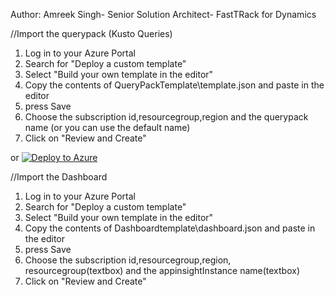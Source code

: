 Author: Amreek Singh- Senior Solution Architect- FastTRack for Dynamics

//Import the querypack (Kusto Queries)

1. Log in to your Azure Portal
2. Search for "Deploy a custom template"
3. Select "Build your own template in the editor"
4. Copy the contents of QueryPackTemplate\template.json and paste in the editor
5. press Save
6. Choose the subscription id,resourcegroup,region and the querypack name (or you can use the default name)
7. Click on "Review and Create"

or [![Deploy to Azure](https://aka.ms/deploytoazurebutton)](https://portal.azure.com/#create/Microsoft.Template/uri/https%3A%2F%2Fraw.githubusercontent.com%2FAzure%2Fazure-quickstart-templates%2Fmaster%2Fquickstarts%2Fmicrosoft.storage%2Fstorage-account-create%2Fazuredeploy.json)


//Import the Dashboard

1. Log in to your Azure Portal
2. Search for "Deploy a custom template"
3. Select "Build your own template in the editor"
4. Copy the contents of Dashboardtemplate\dashboard.json and paste in the editor
5. press Save
6. Choose the subscription id,resourcegroup,region, resourcegroup(textbox) and the appinsightInstance name(textbox)
7. Click on "Review and Create"
